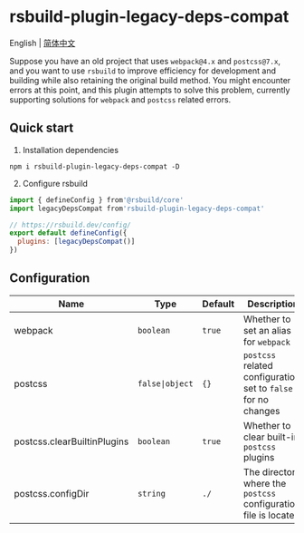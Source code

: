 # rsbuild-plugin-legacy-deps-compat

English | [简体中文](./README.zh_CN.md)

Suppose you have an old project that uses `webpack@4.x` and `postcss@7.x`, and you want to use `rsbuild` to improve efficiency for development and building while also retaining the original build method. You might encounter errors at this point, and this plugin attempts to solve this problem, currently supporting solutions for `webpack` and `postcss` related errors.

## Quick start
1. Installation dependencies
```
npm i rsbuild-plugin-legacy-deps-compat -D
```
2. Configure rsbuild
```js
import { defineConfig } from'@rsbuild/core'
import legacyDepsCompat from'rsbuild-plugin-legacy-deps-compat'

// https://rsbuild.dev/config/
export default defineConfig({
  plugins: [legacyDepsCompat()]
})

```

## Configuration

| Name                        | Type            | Default| Description                                                    |
| --------------------------- | --------------- | ------ | -------------------------------------------------------------- |
| webpack                     | `boolean`       | `true` | Whether to set an alias for `webpack`                          |
| postcss                     | `false\|object` | `{}`   | `postcss` related configuration, set to `false` for no changes |
| postcss.clearBuiltinPlugins | `boolean`       | `true` | Whether to clear built-in `postcss` plugins                    |
| postcss.configDir           | `string`        | `./`   | The directory where the `postcss` configuration file is located|
